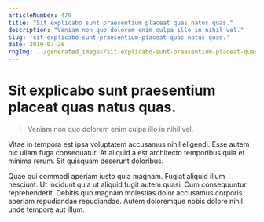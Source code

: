 ```yaml
---
articleNumber: 479
title: "Sit explicabo sunt praesentium placeat quas natus quas."
description: "Veniam non quo dolorem enim culpa illo in nihil vel."
slug: 'sit-explicabo-sunt-praesentium-placeat-quas-natus-quas.'
date: 2019-07-28
rngImg: ../generated_images/sit-explicabo-sunt-praesentium-placeat-quas-natus-quas..jpg
---
```


# Sit explicabo sunt praesentium placeat quas natus quas.

> Veniam non quo dolorem enim culpa illo in nihil vel.

Vitae in tempora est ipsa voluptatem accusamus nihil eligendi. Esse autem hic ullam fuga consequatur. At aliquid a est architecto temporibus quia et minima rerum. Sit quisquam deserunt doloribus.
 Quae qui commodi aperiam iusto quia magnam. Fugiat aliquid illum nesciunt. Ut incidunt quia ut aliquid fugit autem quasi. Cum consequuntur reprehenderit. Debitis quo magnam molestias dolor accusamus corporis aperiam repudiandae repudiandae. Autem doloremque nobis dolore nihil unde tempore aut illum.
